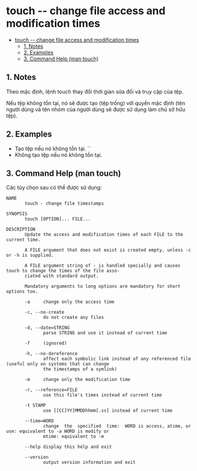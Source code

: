 # touch -- change file access and modification times

- [touch -- change file access and modification times](#touch----change-file-access-and-modification-times)
  - [1. Notes](#1-notes)
  - [2. Examples](#2-examples)
  - [3. Command Help (man touch)](#3-command-help-man-touch)

## 1. Notes
Theo mặc định, lệnh touch thay đổi thời gian sửa đổi và truy cập của tệp.

Nếu tệp không tồn tại, nó sẽ được tạo (tệp trống) với quyền mặc định (tên người dùng và tên nhóm của người dùng sẽ được sử dụng làm chủ sở hữu tệp).
## 2. Examples

- Tạo tệp nếu nó không tồn tại.
``
- Không tạo tệp nếu nó không tồn tại.

## 3. Command Help (man touch)
Các tùy chọn sau có thể được sử dụng:

```
NAME
       touch - change file timestamps

SYNOPSIS
       touch [OPTION]... FILE...

DESCRIPTION
       Update the access and modification times of each FILE to the current time.

       A FILE argument that does not exist is created empty, unless -c or -h is supplied.

       A FILE argument string of - is handled specially and causes touch to change the times of the file asso‐
       ciated with standard output.

       Mandatory arguments to long options are mandatory for short options too.

       -a     change only the access time

       -c, --no-create
              do not create any files

       -d, --date=STRING
              parse STRING and use it instead of current time

       -f     (ignored)

       -h, --no-dereference
              affect each symbolic link instead of any referenced file (useful only on systems that can change
              the timestamps of a symlink)

       -m     change only the modification time

       -r, --reference=FILE
              use this file's times instead of current time

       -t STAMP
              use [[CC]YY]MMDDhhmm[.ss] instead of current time

       --time=WORD
              change  the  specified  time:  WORD is access, atime, or use: equivalent to -a WORD is modify or
              mtime: equivalent to -m

       --help display this help and exit

       --version
              output version information and exit
```